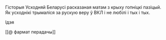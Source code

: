 

Гісторыя Усходняй  Беларусі расказаная матам з крыху гопніцкі пазіцый. Як усходнікі трымаліся за рускую веру ў ВКЛ і не любілі і тых і тых.

Ідэя

[[@ фармат перадачы]]
